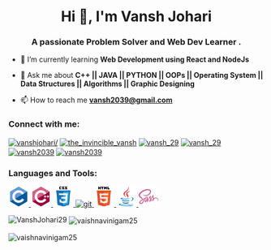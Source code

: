 <h1 align="center">Hi 👋, I'm Vansh Johari </h1>
<h3 align="center">A passionate Problem Solver and Web Dev Learner .</h3>





- 🌱 I’m currently learning **Web Development using React and NodeJs**

- 💬 Ask me about **C++ || JAVA || PYTHON || OOPs || Operating System || Data Structures || Algorithms || Graphic Designing**

- 📫 How to reach me **vansh2039@gmail.com**

<h3 align="left">Connect with me:</h3>
<p align="left">
<a href="https://www.linkedin.com/in/vansh-johari-98220a192/" target="blank"><img align="center" src="https://raw.githubusercontent.com/rahuldkjain/github-profile-readme-generator/master/src/images/icons/Social/linked-in-alt.svg" alt="vanshjohari/" height="30" width="40" /></a>
<a href="https://www.instagram.com/the_invincible_vansh/" target="blank"><img align="center" src="https://raw.githubusercontent.com/rahuldkjain/github-profile-readme-generator/master/src/images/icons/Social/instagram.svg" alt="the_invincible_vansh" height="30" width="40" /></a>
<a href="https://www.codechef.com/users/vansh_29" target="blank"><img align="center" src="https://cdn.jsdelivr.net/npm/simple-icons@3.1.0/icons/codechef.svg" alt="vansh_29" height="30" width="40" /></a>
<a href="https://leetcode.com/Vansh_29/" target="blank"><img align="center" src="https://raw.githubusercontent.com/rahuldkjain/github-profile-readme-generator/master/src/images/icons/Social/leet-code.svg" alt="vansh_29" height="30" width="40" /></a>
<a href="https://www.hackerrank.com/vansh2039" target="blank"><img align="center" src="https://raw.githubusercontent.com/rahuldkjain/github-profile-readme-generator/master/src/images/icons/Social/hackerrank.svg" alt="vansh2039" height="30" width="40" /></a>
<a href="https://auth.geeksforgeeks.org/user/vansh2039/practice/" target="blank"><img align="center" src="https://raw.githubusercontent.com/rahuldkjain/github-profile-readme-generator/master/src/images/icons/Social/geeks-for-geeks.svg" alt="vansh2039" height="30" width="40" /></a>
</p>

<h3 align="left">Languages and Tools:</h3>
<p align="left"> <a href="https://www.cprogramming.com/" target="_blank"> <img src="https://raw.githubusercontent.com/devicons/devicon/master/icons/c/c-original.svg" alt="c" width="40" height="40"/> </a> <a href="https://www.w3schools.com/cpp/" target="_blank"> <img src="https://raw.githubusercontent.com/devicons/devicon/master/icons/cplusplus/cplusplus-original.svg" alt="cplusplus" width="40" height="40"/> </a> <a href="https://www.w3schools.com/css/" target="_blank"> <img src="https://raw.githubusercontent.com/devicons/devicon/master/icons/css3/css3-original-wordmark.svg" alt="css3" width="40" height="40"/> </a> <a href="https://git-scm.com/" target="_blank"> <img src="https://www.vectorlogo.zone/logos/git-scm/git-scm-icon.svg" alt="git" width="40" height="40"/> </a> <a href="https://www.w3.org/html/" target="_blank"> <img src="https://raw.githubusercontent.com/devicons/devicon/master/icons/html5/html5-original-wordmark.svg" alt="html5" width="40" height="40"/> </a> <a href="https://www.java.com" target="_blank"> <img src="https://raw.githubusercontent.com/devicons/devicon/master/icons/java/java-original.svg" alt="java" width="40" height="40"/> </a> <a href="https://sass-lang.com" target="_blank"> <img src="https://raw.githubusercontent.com/devicons/devicon/master/icons/sass/sass-original.svg" alt="sass" width="40" height="40"/> </a> </p>

<p><img align="left" src="https://github-readme-stats.vercel.app/api/top-langs?username=VanshJohari29&show_icons=true&locale=en&layout=compact" alt="VanshJohari29" /></p>

<p>&nbsp;<img align="center" src="https://github-readme-stats.vercel.app/api?username=vaishnavinigam25&show_icons=true&locale=en" alt="vaishnavinigam25" /></p>

<p><img align="center" src="https://github-readme-streak-stats.herokuapp.com/?user=vaishnavinigam25&" alt="vaishnavinigam25" /></p>
